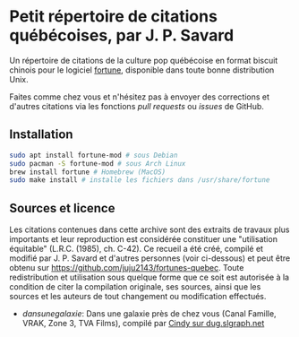 # Petit répertoire de citations québécoises, par J. P. Savard

Un répertoire de citations de la culture pop québécoise en format biscuit chinois pour le logiciel [fortune](https://fr.wikipedia.org/wiki/Fortune_(logiciel)), disponible dans toute bonne distribution Unix.

Faites comme chez vous et n'hésitez pas à envoyer des corrections et d'autres citations via les fonctions *pull requests* ou *issues* de GitHub.

## Installation

```sh
sudo apt install fortune-mod # sous Debian
sudo pacman -S fortune-mod # sous Arch Linux
brew install fortune # Homebrew (MacOS)
sudo make install # installe les fichiers dans /usr/share/fortune
```

## Sources et licence

Les citations contenues dans cette archive sont des extraits de travaux plus importants et leur reproduction est considérée constituer une "utilisation équitable" (L.R.C. (1985), ch. C-42). Ce recueil a été créé, compilé et modifié par J. P. Savard et d'autres personnes (voir ci-dessous) et peut être obtenu sur https://github.com/juju2143/fortunes-quebec. Toute redistribution et utilisation sous quelque forme que ce soit est autorisée à la condition de citer la compilation originale, ses sources, ainsi que les sources et les auteurs de tout changement ou modification effectués.

* *dansunegalaxie*: Dans une galaxie près de chez vous (Canal Famille, VRAK, Zone 3, TVA Films), compilé par [Cindy sur dug.slgraph.net](http://dug.slgraph.net)